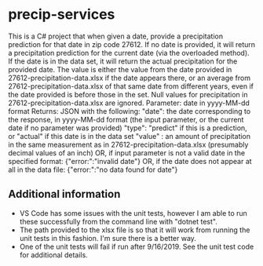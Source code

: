 # precip-services
This is a C# project that when given a date, provide a precipitation prediction for that date in zip code 27612.
If no date is provided, it will return a precipitation prediction for the current date (via the overloaded method).
If the date is in the data set, it will return the actual precipitation for the provided date.
The value is either the value from the date provided in 27612-precipitation-data.xlsx if the date appears there,
  or an average from 27612-precipitation-data.xlsx of that same date from different years, even if the date provided
  is before those in the set.
Null values for precipitation in 27612-precipitation-data.xlsx are ignored.
Parameter:
  date in yyyy-MM-dd format
Returns:
  JSON with the following:
    "date": the date corresponding to the response, in yyyy-MM-dd format (the input parameter, or the current date if no parameter was provided)
    "type": "predict" if this is a prediction, or "actual" if this date is in the data set
    "value" : an amount of precipitation in the same measurement as in 27612-precipitation-data.xlsx (presumably decimal values of an inch)
  OR, if input parameter is not a valid date in the specified format:
    {"error:":"invalid date"}
  OR, if the date does not appear at all in the data file:
    {"error:":"no data found for date"}
    
## Additional information
* VS Code has some issues with the unit tests, however I am able to run these successfully from the command line with "dotnet test".
* The path provided to the xlsx file is so that it will work from running the unit tests in this fashion. I'm sure there is a better way.
* One of the unit tests will fail if run after 9/16/2019. See the unit test code for additional details.
